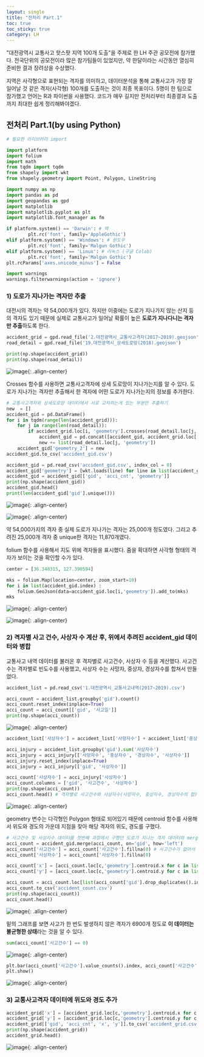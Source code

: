 ```yaml
---
layout: single
title: "전처리 Part.1"
toc: true
toc_sticky: true
category: LH
---
```


"대전광역시 교통사고 핫스팟 지역 100개 도출"을 주제로 한 LH 주관 공모전에 참가했다. 전국단위의 공모전이라 많은 참가팀들이 있었지만, 약 한달이라는 시간동안 열심히 준비한 결과
장려상을 수상했다.

지역은 사각형으로 표현되는 격자를 의미하고, 데이터분석을 통해 교통사고가 가장 잘 일어날 것 같은 격자(사각형) 100개를 도출하는 것이 최종 목표이다.
5명이 한 팀으로 참가했고 언어는 R과 파이썬을 사용했다. 코드가 매우 길지만 전처리부터 최종결과 도출까지 최대한 쉽게 정리해봐야겠다.

## 전처리 Part.1(by using Python)

```python
# 필요한 라이브러리 import

import platform
import folium
import math
from tqdm import tqdm
from shapely import wkt
from shapely.geometry import Point, Polygon, LineString

import numpy as np
import pandas as pd
import geopandas as gpd
import matplotlib
import matplotlib.pyplot as plt
import matplotlib.font_manager as fm

if platform.system() == 'Darwin': # 맥
        plt.rc('font', family='AppleGothic') 
elif platform.system() == 'Windows': # 윈도우
        plt.rc('font', family='Malgun Gothic') 
elif platform.system() == 'Linux': # 리눅스 (구글 Colab)
        plt.rc('font', family='Malgun Gothic')
plt.rcParams['axes.unicode_minus'] = False

import warnings
warnings.filterwarnings(action = 'ignore')
```

### 1) 도로가 지나가는 격자만 추출

대전시의 격자는 약 54,000개가 있다. 하지만 이중에는 도로가 지나가지 않는 산지 등의 격자도 있기 때문에 실제로 교통사고가 일어날 확률이 높은
**도로가 지나다니는 격자만 추출**하도록 한다.

```python
accident_grid = gpd.read_file('2.대전광역시_교통사고격자(2017~2019).geojson')
road_detail = gpd.read_file('19.대전광역시_상세도로망(2018).geojson')

print(np.shape(accident_grid))
print(np.shape(road_detail))
```

![image](https://user-images.githubusercontent.com/97672187/161378123-083fcda6-d8a9-4bc2-a6b1-d08be80d263a.png){: .align-center}

Crosses 함수를 사용하면 교통사고격자에 상세 도로망이 지나가는지를 알 수 있다. 도로가 지나가는 격자만 추출해서 한 격자에 어떤 도로가 지나가는지의 정보를 추가한다.

```python
# 교통사고격자와 상세도로망 데이터에서 서로 교차하는게 있는 부분만 추출하기
new  = []
accident_gid = pd.DataFrame()
for i in tqdm(range(len(accident_grid))): 
    for j in range(len(road_detail)): 
        if accident_grid.loc[i, 'geometry'].crosses(road_detail.loc[j, 'geometry']) : # 교통사고격자에 도로가 지나간다면
            accident_gid = pd.concat([accident_gid, accident_grid.loc[[i, ]]])
            new += list(road_detail.loc[j, 'geometry'])
    accident_gid['geometry_2'] = new
accident_gid.to_csv('accident_gid.csv')

accident_gid = pd.read_csv('accident_gid.csv', index_col = 0)
accident_gid['geometry'] = [wkt.loads(line) for line in list(accident_gid['geometry'])] # geometry type으로 변환
accident_gid = accident_gid[['gid', 'acci_cnt', 'geometry']]
print(np.shape(accident_gid))
accident_gid.head()
print(len(accident_gid['gid'].unique()))
```

![image](https://user-images.githubusercontent.com/97672187/161378237-cc19d7d5-dd33-43b3-85fd-e6d7807d777e.png){: .align-center}

![image](https://user-images.githubusercontent.com/97672187/161378321-fb627e0d-e179-4afb-a8e2-78b9b3879efe.png){: .align-center}

약 54,000가지의 격자 중 실제 도로가 지나가는 격자는 25,000개 정도였다. 그리고 추려진 25,000개 격자 중 unique한 격자는 11,870개였다.

folium 함수를 사용해서 지도 위에 격자들을 표시했다. 줌을 확대하면 사각형 형태의 격자가 보이는 것을 확인할 수가 있다.

```python
center = [36.348315, 127.390594]

mks = folium.Map(location=center, zoom_start=10)
for i in list(accident_gid.index) : 
    folium.GeoJson(data=accident_gid.loc[i,'geometry']).add_to(mks)
mks
```

![image](https://user-images.githubusercontent.com/97672187/161378367-4478f48c-b0a9-4383-9365-c060b4cc56b4.png){: .align-center}

![image](https://user-images.githubusercontent.com/97672187/161378413-a9e6810b-bc20-478a-bed7-e50eb931cde3.png){: .align-center}

### 2) 격자별 사고 건수, 사상자 수 계산 후, 위에서 추려진 accident_gid 데이터와 병합

교통사고 내역 데이터를 불러온 후 격자별로 사고건수, 사상자 수 등을 계산했다. 사고건수는 격자별로 빈도수를 사용했고, 사상자 수는 사망자, 중상자, 경상자수를 합쳐서 만들었다.

```python
accident_list = pd.read_csv('1.대전광역시_교통사고내역(2017~2019).csv')

acci_count = accident_list.groupby('gid').count()
acci_count.reset_index(inplace=True)
acci_count = acci_count[['gid', '사고일']]
print(np.shape(acci_count))
```

![image](https://user-images.githubusercontent.com/97672187/161378513-b21ddaa3-34ae-454c-b772-92a9f67c673c.png){: .align-center}


```python
accident_list['사상자수'] = accident_list['사망자수'] + accident_list['중상자수'] + accident_list['경상자수']

acci_injury = accident_list.groupby('gid').sum('사상자수')
acci_injury = acci_injury[['사망자수', '중상자수', '경상자수', '사상자수']]
acci_injury.reset_index(inplace=True)
acci_injury = acci_injury[['gid', '사상자수']]

acci_count['사상자수'] = acci_injury['사상자수']
acci_count.columns = ['gid', '사고건수', '사상자수']
print(np.shape(acci_count))
acci_count.head() # 격자별로 사고건수와 사상자수(사망자수, 중상자수, 경상자수의 합)를 계산
```

![image](https://user-images.githubusercontent.com/97672187/161378558-c7fbf350-d8f2-450d-bc31-ac7f61cd5a80.png){: .align-center}


geometry 변수는 다각형인 Polygon 형태로 되어있기 때문에 centroid 함수를 사용해서 위도와 경도의 가운데 지점을 찾아 해당 격자의 위도, 경도를 구했다.

```python
# 사고건수 및 사상자수 데이터를 첫번째 과정에서 구했던 도로가 지나는 격자 데이터와 merge
acci_count = accident_gid.merge(acci_count, on='gid', how='left')
acci_count['사고건수'] = acci_count['사고건수'].fillna(0) # 사고건수가 없어서 NaN이 된 지역을 0으로 변경
acci_count['사상자수'] = acci_count['사상자수'].fillna(0)

acci_count['x'] = [acci_count.loc[c,'geometry'].centroid.x for c in list(acci_count.index)] # 위도, 경도 추가
acci_count['y'] = [acci_count.loc[c,'geometry'].centroid.y for c in list(acci_count.index)]

acci_count = acci_count.loc[list(acci_count['gid'].drop_duplicates().index), ].reset_index(drop = True) # 겹치는 데이터 제외
acci_count.to_csv('accident_count.csv')
print(np.shape(acci_count))
acci_count.head()
```

![image](https://user-images.githubusercontent.com/97672187/161378774-bbf7b3e2-5ae4-41b3-9514-7d5c96a237d6.png){: .align-center}

밑의 그래프를 보면 사고가 한 번도 발생하지 않은 격자가 6900개 정도로 **이 데이터는 불균형한 상태**라는 것을 알 수 있다.

```python
sum(acci_count['사고건수'] == 0)
```

![image](https://user-images.githubusercontent.com/97672187/161378806-f45d5752-6eaa-4cf0-98e3-42f22c1d4913.png){: .align-center}


```python
plt.bar(acci_count['사고건수'].value_counts().index, acci_count['사고건수'].value_counts())
plt.show()
```

![image](https://user-images.githubusercontent.com/97672187/161378819-83255c8e-f526-440a-907e-70bd984eaa82.png){: .align-center}

### 3) 교통사고격자 데이터에 위도와 경도 추가

```python
accident_grid['x'] = [accident_grid.loc[c,'geometry'].centroid.x for c in list(accident_grid.index)]
accident_grid['y'] = [accident_grid.loc[c,'geometry'].centroid.y for c in list(accident_grid.index)]
accident_grid[['gid', 'acci_cnt', 'x', 'y']].to_csv('accident_grid.csv')
print(np.shape(accident_grid))
accident_grid.head()
```

![image](https://user-images.githubusercontent.com/97672187/161378905-2d12765b-3a12-4b33-85db-331c9950640e.png){: .align-center}
